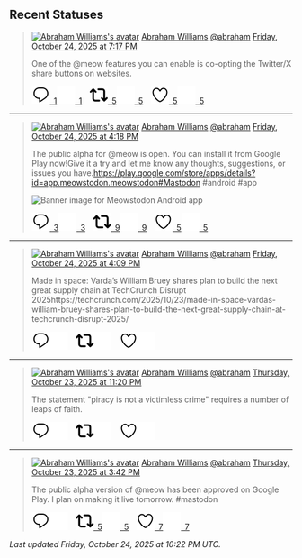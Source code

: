 ## Recent Statuses

> <a href="https://indieweb.social/@abraham"><img alt="Abraham Williams's avatar" src="https://cdn.masto.host/indiewebsocial/accounts/avatars/109/292/540/382/343/163/original/d00f2e03ce9c85b1.jpg" height="24" width="24" ></a> [Abraham Williams](https://indieweb.social/@abraham) [@abraham](https://indieweb.social/@abraham) [Friday, October 24, 2025 at 7:17 PM](https://indieweb.social/@abraham/115430749118800301)
>
> One of the @meow features you can enable is co-opting the Twitter/X share buttons on websites.
>
> [![Reply](./images/reply_light.svg#gh-light-mode-only "Reply")&ensp;1](https://indieweb.social/@abraham/115430749118800301#gh-light-mode-only)[![Reply](./images/reply.svg#gh-dark-mode-only "Reply")&ensp;1](https://indieweb.social/@abraham/115430749118800301#gh-dark-mode-only)&emsp;[![Boost](./images/retweet_light.svg#gh-light-mode-only "Boost")&ensp;5](https://indieweb.social/@abraham/115430749118800301#gh-light-mode-only)[![Boost](./images/retweet.svg#gh-dark-mode-only "Boost")&ensp;5](https://indieweb.social/@abraham/115430749118800301#gh-dark-mode-only)&emsp;[![Favorite](./images/like_light.svg#gh-light-mode-only "Favorite")&ensp;5](https://indieweb.social/@abraham/115430749118800301#gh-light-mode-only)[![Favorite](./images/like.svg#gh-dark-mode-only "Favorite")&ensp;5](https://indieweb.social/@abraham/115430749118800301#gh-dark-mode-only)


---

> <a href="https://indieweb.social/@abraham"><img alt="Abraham Williams's avatar" src="https://cdn.masto.host/indiewebsocial/accounts/avatars/109/292/540/382/343/163/original/d00f2e03ce9c85b1.jpg" height="24" width="24" ></a> [Abraham Williams](https://indieweb.social/@abraham) [@abraham](https://indieweb.social/@abraham) [Friday, October 24, 2025 at 4:18 PM](https://indieweb.social/@abraham/115430045205660826)
>
> The public alpha for @meow is open. You can install it from Google Play now!Give it a try and let me know any thoughts, suggestions, or issues you have.https://play.google.com/store/apps/details?id=app.meowstodon.meowstodon#Mastodon #android #app
>
> ![Banner image for Meowstodon Android app](https://cdn.masto.host/indiewebsocial/media_attachments/files/115/430/021/729/603/025/original/ef5cbcbbeee4a6cd.png)
>
> [![Reply](./images/reply_light.svg#gh-light-mode-only "Reply")&ensp;3](https://indieweb.social/@abraham/115430045205660826#gh-light-mode-only)[![Reply](./images/reply.svg#gh-dark-mode-only "Reply")&ensp;3](https://indieweb.social/@abraham/115430045205660826#gh-dark-mode-only)&emsp;[![Boost](./images/retweet_light.svg#gh-light-mode-only "Boost")&ensp;9](https://indieweb.social/@abraham/115430045205660826#gh-light-mode-only)[![Boost](./images/retweet.svg#gh-dark-mode-only "Boost")&ensp;9](https://indieweb.social/@abraham/115430045205660826#gh-dark-mode-only)&emsp;[![Favorite](./images/like_light.svg#gh-light-mode-only "Favorite")&ensp;5](https://indieweb.social/@abraham/115430045205660826#gh-light-mode-only)[![Favorite](./images/like.svg#gh-dark-mode-only "Favorite")&ensp;5](https://indieweb.social/@abraham/115430045205660826#gh-dark-mode-only)


---

> <a href="https://indieweb.social/@abraham"><img alt="Abraham Williams's avatar" src="https://cdn.masto.host/indiewebsocial/accounts/avatars/109/292/540/382/343/163/original/d00f2e03ce9c85b1.jpg" height="24" width="24" ></a> [Abraham Williams](https://indieweb.social/@abraham) [@abraham](https://indieweb.social/@abraham) [Friday, October 24, 2025 at 4:09 PM](https://indieweb.social/@abraham/115430009498416978)
>
> Made in space: Varda’s William Bruey shares plan to build the next great supply chain at TechCrunch Disrupt 2025https://techcrunch.com/2025/10/23/made-in-space-vardas-william-bruey-shares-plan-to-build-the-next-great-supply-chain-at-techcrunch-disrupt-2025/
>
> [![Reply](./images/reply_light.svg#gh-light-mode-only "Reply")](https://indieweb.social/@abraham/115430009498416978#gh-light-mode-only)[![Reply](./images/reply.svg#gh-dark-mode-only "Reply")](https://indieweb.social/@abraham/115430009498416978#gh-dark-mode-only)&emsp;[![Boost](./images/retweet_light.svg#gh-light-mode-only "Boost")](https://indieweb.social/@abraham/115430009498416978#gh-light-mode-only)[![Boost](./images/retweet.svg#gh-dark-mode-only "Boost")](https://indieweb.social/@abraham/115430009498416978#gh-dark-mode-only)&emsp;[![Favorite](./images/like_light.svg#gh-light-mode-only "Favorite")](https://indieweb.social/@abraham/115430009498416978#gh-light-mode-only)[![Favorite](./images/like.svg#gh-dark-mode-only "Favorite")](https://indieweb.social/@abraham/115430009498416978#gh-dark-mode-only)


---

> <a href="https://indieweb.social/@abraham"><img alt="Abraham Williams's avatar" src="https://cdn.masto.host/indiewebsocial/accounts/avatars/109/292/540/382/343/163/original/d00f2e03ce9c85b1.jpg" height="24" width="24" ></a> [Abraham Williams](https://indieweb.social/@abraham) [@abraham](https://indieweb.social/@abraham) [Thursday, October 23, 2025 at 11:20 PM](https://indieweb.social/@abraham/115426041903769964)
>
> The statement &quot;piracy is not a victimless crime&quot; requires a number of leaps of faith.
>
> [![Reply](./images/reply_light.svg#gh-light-mode-only "Reply")](https://indieweb.social/@abraham/115426041903769964#gh-light-mode-only)[![Reply](./images/reply.svg#gh-dark-mode-only "Reply")](https://indieweb.social/@abraham/115426041903769964#gh-dark-mode-only)&emsp;[![Boost](./images/retweet_light.svg#gh-light-mode-only "Boost")](https://indieweb.social/@abraham/115426041903769964#gh-light-mode-only)[![Boost](./images/retweet.svg#gh-dark-mode-only "Boost")](https://indieweb.social/@abraham/115426041903769964#gh-dark-mode-only)&emsp;[![Favorite](./images/like_light.svg#gh-light-mode-only "Favorite")](https://indieweb.social/@abraham/115426041903769964#gh-light-mode-only)[![Favorite](./images/like.svg#gh-dark-mode-only "Favorite")](https://indieweb.social/@abraham/115426041903769964#gh-dark-mode-only)


---

> <a href="https://indieweb.social/@abraham"><img alt="Abraham Williams's avatar" src="https://cdn.masto.host/indiewebsocial/accounts/avatars/109/292/540/382/343/163/original/d00f2e03ce9c85b1.jpg" height="24" width="24" ></a> [Abraham Williams](https://indieweb.social/@abraham) [@abraham](https://indieweb.social/@abraham) [Thursday, October 23, 2025 at 3:42 PM](https://indieweb.social/@abraham/115424242322449102)
>
> The public alpha version of @meow has been approved on Google Play. I plan on making it live tomorrow. #mastodon
>
> [![Reply](./images/reply_light.svg#gh-light-mode-only "Reply")](https://indieweb.social/@abraham/115424242322449102#gh-light-mode-only)[![Reply](./images/reply.svg#gh-dark-mode-only "Reply")](https://indieweb.social/@abraham/115424242322449102#gh-dark-mode-only)&emsp;[![Boost](./images/retweet_light.svg#gh-light-mode-only "Boost")&ensp;5](https://indieweb.social/@abraham/115424242322449102#gh-light-mode-only)[![Boost](./images/retweet.svg#gh-dark-mode-only "Boost")&ensp;5](https://indieweb.social/@abraham/115424242322449102#gh-dark-mode-only)&emsp;[![Favorite](./images/like_light.svg#gh-light-mode-only "Favorite")&ensp;7](https://indieweb.social/@abraham/115424242322449102#gh-light-mode-only)[![Favorite](./images/like.svg#gh-dark-mode-only "Favorite")&ensp;7](https://indieweb.social/@abraham/115424242322449102#gh-dark-mode-only)


_Last updated Friday, October 24, 2025 at 10:22 PM UTC._
